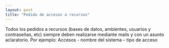 ```yaml
---
layout: post
title: "Pedido de accesos a recursos"
---
```

Todos los pedidos a recursos (bases de datos, ambientes, usuarios y contraseñas, etc) siempre deben<!--more--> realizarse mediante mails y con un asunto aclaratorio. Por ejemplo: Accesos - nombre del sistema – tipo de acceso